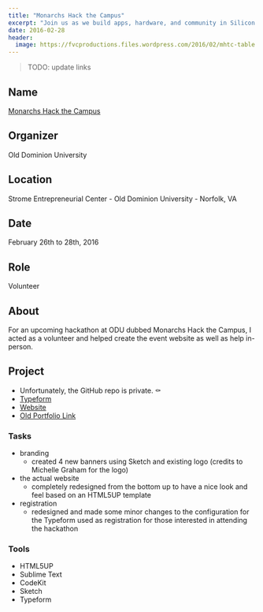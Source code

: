 ```yaml
---
title: "Monarchs Hack the Campus"
excerpt: "Join us as we build apps, hardware, and community in Silicon Harbor. Yeah, we’ll be hacking for 36 hours straight, but we’ll take a chill pill or two. And whether you’re a seasoned veteran or just getting started, we’ve got your back​ every step of the way."
date: 2016-02-28
header:
  image: https://fvcproductions.files.wordpress.com/2016/02/mhtc-table.jpg
---
```


> TODO: update links

## Name

<a title="Monarchs Hack the Campus" href="https://www.cs.odu.edu/~acm/hackathon/" target="_blank" rel="noopener">Monarchs Hack the Campus</a>

## Organizer

Old Dominion University

## Location

Strome Entrepreneurial Center - Old Dominion University - Norfolk, VA

## Date

February 26th to 28th, 2016

## Role

Volunteer

## About

For an upcoming hackathon at ODU dubbed Monarchs Hack the Campus, I acted as a volunteer and helped create the event website as well as help in-person.

## Project

- Unfortunately, the GitHub repo is private. ⚰
- [Typeform](https://mhtc-spring-2016.typeform.com/to/RXB7sy)
- [Website](https://www.cs.odu.edu/~acm/hackathon/)
- [Old Portfolio Link](https://fvcproductions.com/portfolio/monarchs-hack-the-campus/)

### Tasks

- branding
  - created 4 new banners using Sketch and existing logo (credits to Michelle Graham for the logo)
- the actual website
  - completely redesigned from the bottom up to have a nice look and feel based on an HTML5UP template
- registration
  - redesigned and made some minor changes to the configuration for the Typeform used as registration for those interested in attending the hackathon

### Tools

- HTML5UP
- Sublime Text
- CodeKit
- Sketch
- Typeform